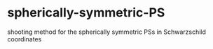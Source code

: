 # spherically-symmetric-PS
shooting method for the spherically symmetric PSs in Schwarzschild coordinates
